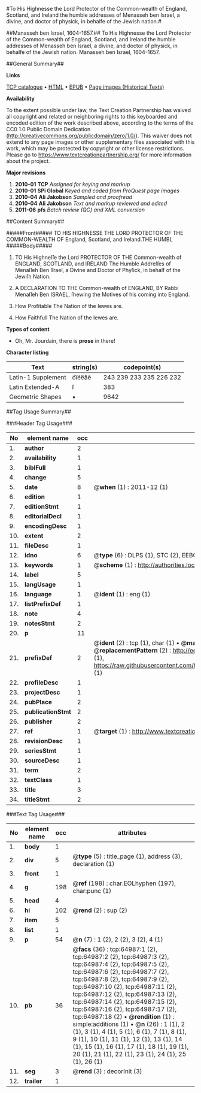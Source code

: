 #To His Highnesse the Lord Protector of the Common-wealth of England, Scotland, and Ireland the humble addresses of Menasseh ben Israel, a divine, and doctor of physick, in behalfe of the Jewish nation.#

##Manasseh ben Israel, 1604-1657.##
To His Highnesse the Lord Protector of the Common-wealth of England, Scotland, and Ireland the humble addresses of Menasseh ben Israel, a divine, and doctor of physick, in behalfe of the Jewish nation.
Manasseh ben Israel, 1604-1657.

##General Summary##

**Links**

[TCP catalogue](http://www.ota.ox.ac.uk/tcp/)  • 
[HTML](http://tei.it.ox.ac.uk/tcp/Texts-HTML/free/A51/A51736.html)  • 
[EPUB](http://tei.it.ox.ac.uk/tcp/Texts-EPUB/free/A51/A51736.epub) • 
[Page images (Historical Texts)](https://historicaltexts.jisc.ac.uk/eebo-12639294e)

**Availability**

To the extent possible under law, the Text Creation Partnership has waived all copyright and related or neighboring rights to this keyboarded and encoded edition of the work described above, according to the terms of the CC0 1.0 Public Domain Dedication (http://creativecommons.org/publicdomain/zero/1.0/). This waiver does not extend to any page images or other supplementary files associated with this work, which may be protected by copyright or other license restrictions. Please go to https://www.textcreationpartnership.org/ for more information about the project.

**Major revisions**

1. __2010-01__ __TCP__ *Assigned for keying and markup*
1. __2010-01__ __SPi Global__ *Keyed and coded from ProQuest page images*
1. __2010-04__ __Ali Jakobson__ *Sampled and proofread*
1. __2010-04__ __Ali Jakobson__ *Text and markup reviewed and edited*
1. __2011-06__ __pfs__ *Batch review (QC) and XML conversion*

##Content Summary##

#####Front#####
TO HIS HIGHNESSE THE LORD PROTECTOR OF THE COMMON-WEALTH OF England, Scotland, and Ireland.THE HUMBL
#####Body#####

1. TO His Highneſſe the Lord PROTECTOR OF THE Common-wealth of ENGLAND, SCOTLAND, and IRELAND The Humble Addreſſes of Menaſſeh Ben Iſrael, a Divine and Doctor of Phyſick, in behalf of the Jewiſh Nation.

1. A DECLARATION TO THE Common-wealth of ENGLAND, BY Rabbi Menaſſeh Ben ISRAEL, ſhewing the Motives of his coming into England.

1. How Profitable The Nation of the Iewes are.

1. How Faithfull The Nation of the Iewes are.

**Types of content**

  * Oh, Mr. Jourdain, there is **prose** in there!

**Character listing**


|Text|string(s)|codepoint(s)|
|---|---|---|
|Latin-1 Supplement|óïéëâè|243 239 233 235 226 232|
|Latin Extended-A|ſ|383|
|Geometric Shapes|▪|9642|

##Tag Usage Summary##

###Header Tag Usage###

|No|element name|occ|attributes|
|---|---|---|---|
|1.|__author__|2||
|2.|__availability__|1||
|3.|__biblFull__|1||
|4.|__change__|5||
|5.|__date__|8| @__when__ (1) : 2011-12 (1)|
|6.|__edition__|1||
|7.|__editionStmt__|1||
|8.|__editorialDecl__|1||
|9.|__encodingDesc__|1||
|10.|__extent__|2||
|11.|__fileDesc__|1||
|12.|__idno__|6| @__type__ (6) : DLPS (1), STC (2), EEBO-CITATION (1), OCLC (1), VID (1)|
|13.|__keywords__|1| @__scheme__ (1) : http://authorities.loc.gov/ (1)|
|14.|__label__|5||
|15.|__langUsage__|1||
|16.|__language__|1| @__ident__ (1) : eng (1)|
|17.|__listPrefixDef__|1||
|18.|__note__|4||
|19.|__notesStmt__|2||
|20.|__p__|11||
|21.|__prefixDef__|2| @__ident__ (2) : tcp (1), char (1)  •  @__matchPattern__ (2) : ([0-9\-]+):([0-9IVX]+) (1), (.+) (1)  •  @__replacementPattern__ (2) : http://eebo.chadwyck.com/downloadtiff?vid=$1&page=$2 (1), https://raw.githubusercontent.com/textcreationpartnership/Texts/master/tcpchars.xml#$1 (1)|
|22.|__profileDesc__|1||
|23.|__projectDesc__|1||
|24.|__pubPlace__|2||
|25.|__publicationStmt__|2||
|26.|__publisher__|2||
|27.|__ref__|1| @__target__ (1) : http://www.textcreationpartnership.org/docs/. (1)|
|28.|__revisionDesc__|1||
|29.|__seriesStmt__|1||
|30.|__sourceDesc__|1||
|31.|__term__|2||
|32.|__textClass__|1||
|33.|__title__|3||
|34.|__titleStmt__|2||


###Text Tag Usage###

|No|element name|occ|attributes|
|---|---|---|---|
|1.|__body__|1||
|2.|__div__|5| @__type__ (5) : title_page (1), address (3), declaration (1)|
|3.|__front__|1||
|4.|__g__|198| @__ref__ (198) : char:EOLhyphen (197), char:punc (1)|
|5.|__head__|4||
|6.|__hi__|102| @__rend__ (2) : sup (2)|
|7.|__item__|5||
|8.|__list__|1||
|9.|__p__|54| @__n__ (7) : 1 (2), 2 (2), 3 (2), 4 (1)|
|10.|__pb__|36| @__facs__ (36) : tcp:64987:1 (2), tcp:64987:2 (2), tcp:64987:3 (2), tcp:64987:4 (2), tcp:64987:5 (2), tcp:64987:6 (2), tcp:64987:7 (2), tcp:64987:8 (2), tcp:64987:9 (2), tcp:64987:10 (2), tcp:64987:11 (2), tcp:64987:12 (2), tcp:64987:13 (2), tcp:64987:14 (2), tcp:64987:15 (2), tcp:64987:16 (2), tcp:64987:17 (2), tcp:64987:18 (2)  •  @__rendition__ (1) : simple:additions (1)  •  @__n__ (26) : 1 (1), 2 (1), 3 (1), 4 (1), 5 (1), 6 (1), 7 (1), 8 (1), 9 (1), 10 (1), 11 (1), 12 (1), 13 (1), 14 (1), 15 (1), 16 (1), 17 (1), 18 (1), 19 (1), 20 (1), 21 (1), 22 (1), 23 (1), 24 (1), 25 (1), 26 (1)|
|11.|__seg__|3| @__rend__ (3) : decorInit (3)|
|12.|__trailer__|1||

